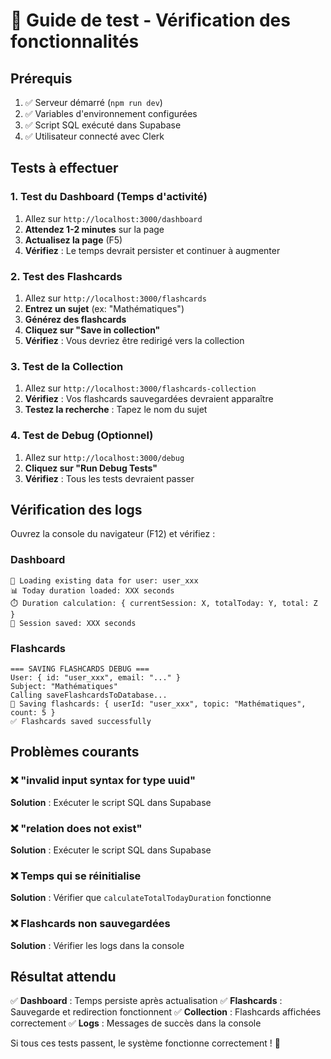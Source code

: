 # 🧪 Guide de test - Vérification des fonctionnalités

## Prérequis
1. ✅ Serveur démarré (`npm run dev`)
2. ✅ Variables d'environnement configurées
3. ✅ Script SQL exécuté dans Supabase
4. ✅ Utilisateur connecté avec Clerk

## Tests à effectuer

### 1. Test du Dashboard (Temps d'activité)
1. Allez sur `http://localhost:3000/dashboard`
2. **Attendez 1-2 minutes** sur la page
3. **Actualisez la page** (F5)
4. **Vérifiez** : Le temps devrait persister et continuer à augmenter

### 2. Test des Flashcards
1. Allez sur `http://localhost:3000/flashcards`
2. **Entrez un sujet** (ex: "Mathématiques")
3. **Générez des flashcards**
4. **Cliquez sur "Save in collection"**
5. **Vérifiez** : Vous devriez être redirigé vers la collection

### 3. Test de la Collection
1. Allez sur `http://localhost:3000/flashcards-collection`
2. **Vérifiez** : Vos flashcards sauvegardées devraient apparaître
3. **Testez la recherche** : Tapez le nom du sujet

### 4. Test de Debug (Optionnel)
1. Allez sur `http://localhost:3000/debug`
2. **Cliquez sur "Run Debug Tests"**
3. **Vérifiez** : Tous les tests devraient passer

## Vérification des logs

Ouvrez la console du navigateur (F12) et vérifiez :

### Dashboard
```
🔄 Loading existing data for user: user_xxx
📊 Today duration loaded: XXX seconds
⏱️ Duration calculation: { currentSession: X, totalToday: Y, total: Z }
💾 Session saved: XXX seconds
```

### Flashcards
```
=== SAVING FLASHCARDS DEBUG ===
User: { id: "user_xxx", email: "..." }
Subject: "Mathématiques"
Calling saveFlashcardsToDatabase...
💾 Saving flashcards: { userId: "user_xxx", topic: "Mathématiques", count: 5 }
✅ Flashcards saved successfully
```

## Problèmes courants

### ❌ "invalid input syntax for type uuid"
**Solution** : Exécuter le script SQL dans Supabase

### ❌ "relation does not exist"
**Solution** : Exécuter le script SQL dans Supabase

### ❌ Temps qui se réinitialise
**Solution** : Vérifier que `calculateTotalTodayDuration` fonctionne

### ❌ Flashcards non sauvegardées
**Solution** : Vérifier les logs dans la console

## Résultat attendu

✅ **Dashboard** : Temps persiste après actualisation
✅ **Flashcards** : Sauvegarde et redirection fonctionnent
✅ **Collection** : Flashcards affichées correctement
✅ **Logs** : Messages de succès dans la console

Si tous ces tests passent, le système fonctionne correctement ! 🎉 